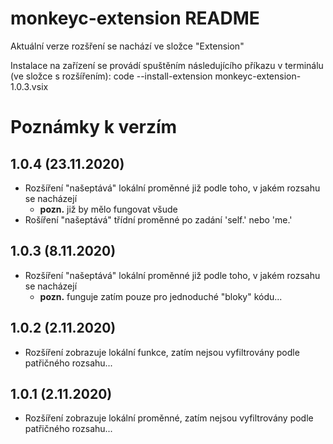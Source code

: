# monkeyc-extension README

Aktuální verze rozšření se nachází ve složce "Extension"

Instalace na zařízení se provádí spuštěním následujícího příkazu v terminálu (ve složce s rozšířením):
code --install-extension monkeyc-extension-1.0.3.vsix


# Poznámky k verzím


## **1.0.4 (23.11.2020)**
- Rozšíření "našeptává" lokální proměnné již podle toho, v jakém rozsahu se nacházejí
    - **pozn.** již by mělo fungovat všude
- Rošíření "našeptává" třídní proměnné po zadání 'self.' nebo 'me.'

## **1.0.3 (8.11.2020)**
- Rozšíření "našeptává" lokální proměnné již podle toho, v jakém rozsahu se nacházejí
    - **pozn.** funguje zatím pouze pro jednoduché "bloky" kódu...

## **1.0.2 (2.11.2020)**
- Rozšíření zobrazuje lokální funkce, zatím nejsou vyfiltrovány podle patřičného rozsahu...

## **1.0.1 (2.11.2020)**
- Rozšíření zobrazuje lokální proměnné, zatím nejsou vyfiltrovány podle patřičného rozsahu...
